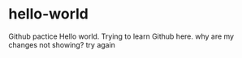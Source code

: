 # hello-world
Github pactice
Hello world. Trying to learn Github here.
why are my changes not showing?
try again

